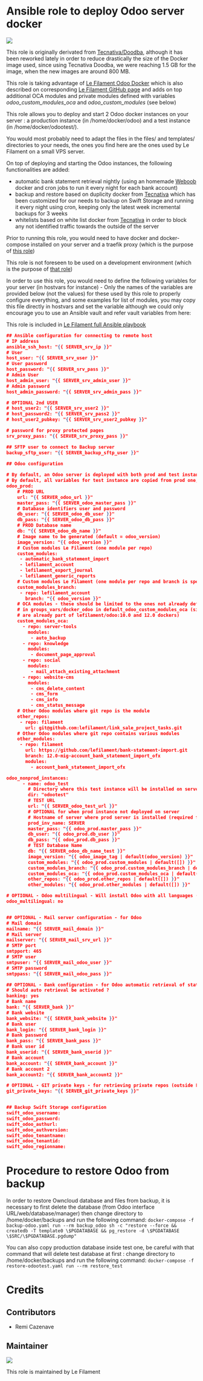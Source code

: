 # Ansible role to deploy Odoo server docker

[![](https://img.shields.io/badge/licence-AGPL--3-blue.svg)](http://www.gnu.org/licenses/agpl "License: AGPL-3")

This role is originally derivated from [Tecnativa/Doodba](https://github.com/Tecnativa/doodba), although it has been reworked lately in order to reduce drastically the size of the Docker image used, since using Tecnativa Doodba, we were reaching 1.5 GB for the image, when the new images are around 800 MB.

This role is taking advantage of [Le Filament Odoo Docker](https://hub.docker.com/repository/docker/lefilament/odoo) which is also described on corresponding [Le Filament GitHub page](https://github.com/lefilament/odoo_docker) and adds on top additional OCA modules and private modules defined with variables *odoo_custom_modules_oca* and *odoo_custom_modules* (see below)

This role allows you to deploy and start 2 Odoo docker instances on your server : a production instance (in /home/docker/odoo) and a test instance (in /home/docker/odootest/).

You would most probably need to adapt the files in the files/ and templates/ directories to your needs, the ones you find here are the ones used by Le Filament on a small VPS server.

On top of deploying and starting the Odoo instances, the following functionalities are added:
- automatic bank statement retrieval nightly (using an homemade [Weboob](http://weboob.org) docker and cron jobs to run it every night for each bank account)
- backup and restore based on duplicity docker from [Tecnativa](https://github.com/Tecnativa/docker-duplicity) which has been customized for our needs to backup on Swift Storage and running it every night using cron, keeping only the latest week incremental backups for 3 weeks
- whitelists based on white list docker from [Tecnativa](https://github.com/Tecnativa/docker-whitelist) in order to block any not identified traffic towards the outside of the server

Prior to running this role, you would need to have docker and docker-compose installed on your server and a traefik proxy (which is the purpose of [this role](https://github.com/lefilament/ansible_role_docker_server))

This role is not foreseen to be used on a development environment (which is the purpose of [that role](https://github.com/lefilament/docker_odoo_dev))

In order to use this role, you would need to define the following variables for your server (in hostvars for instance) - Only the names of the variables are provided below (not the values) for these used by this role to properly configure everything, and some examples for list of modules, you may copy this file directly in hostvars and set the variable although we could only encourage you to use an Ansible vault and refer vault variables from here:

This role is included in [Le Filament full Ansible playbook](https://github.com/lefilament/ansible)

```json
## Ansible configuration for connecting to remote host
# IP address
ansible_ssh_host: "{{ SERVER_srv_ip }}"
# User
host_user: "{{ SERVER_srv_user }}"
# User password
host_password: "{{ SERVER_srv_pass }}"
# Admin User
host_admin_user: "{{ SERVER_srv_admin_user }}"
# Admin password
host_admin_password: "{{ SERVER_srv_admin_pass }}"

# OPTIONAL 2nd USER
# host_user2: "{{ SERVER_srv_user2 }}"
# host_password2: "{{ SERVER_srv_pass2 }}"
# host_user2_pubkey: "{{ SERVER_srv_user2_pubkey }}"

# password for proxy protected pages
srv_proxy_pass: "{{ SERVER_srv_proxy_pass }}"

## SFTP user to connect to Backup server
backup_sftp_user: "{{ SERVER_backup_sftp_user }}"

## Odoo configuration
  
# By default, an Odoo server is deployed with both prod and test instances.
# By default, all variables for test instance are copied from prod one, but URL and database name
odoo_prod:
    # PROD URL
    url: "{{ SERVER_odoo_url }}"
    master_pass: "{{ SERVER_odoo_master_pass }}"
    # Database identifiers user and password
    db_user: "{{ SERVER_odoo_db_user }}"
    db_pass: "{{ SERVER_odoo_db_pass }}"
    # PROD Database name
    db: "{{ SERVER_odoo_db_name }}"
    # Image name to be generated (default = odoo_version)
    image_version: "{{ odoo_version }}"
    # Custom modules Le Filament (one module per repo)
    custom_modules:
     - automatic_bank_statement_import
     - lefilament_account
     - lefilament_export_journal
     - lefilament_generic_reports
    # Custom modules Le Filament (one module per repo and branch is specified instead of taking odoo_version by default)
    custom_modules_branch:
     - repo: lefilament_account
       branch: "{{ odoo_version }}"
    # OCA modules - these should be limited to the ones not already defined
    # in groups_vars/docker_odoo in default_odoo_custom_modules_oca (since these
    # are already part of lefilament/odoo:10.0 and 12.0 dockers)
    custom_modules_oca:
      - repo: server-tools
        modules:
         - auto_backup
      - repo: knowledge
        modules:
         - document_page_approval
      - repo: social
        modules:
         - mail_attach_existing_attachment
      - repo: website-cms
        modules:
         - cms_delete_content
         - cms_form
         - cms_info
         - cms_status_message
    # Other Odoo modules where git repo is the module
    other_repos:
     - repo: filament
       url: git@github.com:lefilament/link_sale_project_tasks.git
    # Other Odoo modules where git repo contains various modules
    other_modules:
     - repo: filament
       url: https://github.com/lefilament/bank-statement-import.git
       branch: 12.0-mig-account_bank_statement_import_ofx
       modules:
         - account_bank_statement_import_ofx

odoo_nonprod_instances:
      - name: odoo_test
        # Directory where this test instance will be installed on server
        dir: "odootest"
        # TEST URL
        url: "{{ SERVER_odoo_test_url }}"
        # OPTIONAL for when prod instance not deployed on server
        # Hostname of server where prod server is installed (required for retrieving prod database on test ones)
        prod_inv_name: SERVER
        master_pass: "{{ odoo_prod.master_pass }}"
        db_user: "{{ odoo_prod.db_user }}"
        db_pass: "{{ odoo_prod.db_pass }}"
        # TEST Database Name
        db: "{{ SERVER_odoo_db_name_test }}"
        image_version: "{{ odoo_image_tag | default(odoo_version) }}"
        custom_modules: "{{ odoo_prod.custom_modules | default([]) }}"
        custom_modules_branch: "{{ odoo_prod.custom_modules_branch | default([]) }}"
        custom_modules_oca: "{{ odoo_prod.custom_modules_oca | default([]) }}"
        other_repos: "{{ odoo_prod.other_repos | default([]) }}"
        other_modules: "{{ odoo_prod.other_modules | default([]) }}"

# OPTIONAL - Odoo multilingual - Will install Odoo with all languages (English and French only if set to no)
odoo_multilingual: no


## OPTIONAL - Mail server configuration - for Odoo
# Mail domain
mailname: "{{ SERVER_mail_domain }}"
# Mail server
mailserver: "{{ SERVER_mail_srv_url }}"
# SMTP port
smtpport: 465
# SMTP user
smtpuser: "{{ SERVER_mail_odoo_user }}"
# SMTP password
smtppass: "{{ SERVER_mail_odoo_pass }}"

## OPTIONAL - Bank configuration - for Odoo automatic retrieval of statements
# Should auto retrieval be activated ?
banking: yes
# Bank name
bank: "{{ SERVER_bank }}"
# Bank website
bank_website: "{{ SERVER_bank_website }}"
# Bank user
bank_login: "{{ SERVER_bank_login }}"
# Bank password
bank_pass: "{{ SERVER_bank_pass }}"
# Bank user id
bank_userid: "{{ SERVER_bank_userid }}"
# Bank account
bank_account: "{{ SERVER_bank_account }}"
# Bank account 2
bank_account2: "{{ SERVER_bank_account2 }}"

# OPTIONAL - GIT private keys - for retrieving private repos (outside Le Filament ones)
git_private_keys: "{{ SERVER_git_private_keys }}"


## Backup Swift Storage configuration
swift_odoo_username:
swift_odoo_password:
swift_odoo_authurl:
swift_odoo_authversion:
swift_odoo_tenantname:
swift_odoo_tenantid:
swift_odoo_regionname:

```

# Procedure to restore Odoo from backup

In order to restore Owncloud database and files from backup, it is necessary to first delete the database (from Odoo interface URL/web/database/manager) then change directory to /home/docker/backups and run the following command:
`docker-compose -f backup-odoo.yaml run --rm backup_odoo sh -c "restore --force && createdb -T template0 \$PGDATABASE && pg_restore -d \$PGDATABASE \$SRC/\$PGDATABASE.pgdump"`


You can also copy production database inside test one, be careful with that command that will delete test database at first : change directory to /home/docker/backups and run the following command:
`docker-compose -f restore-odootest.yaml run --rm restore_test`


# Credits

## Contributors

* Remi Cazenave <remi-filament>


## Maintainer

[![](https://le-filament.com/img/logo-lefilament.png)](https://le-filament.com "Le Filament")

This role is maintained by Le Filament
